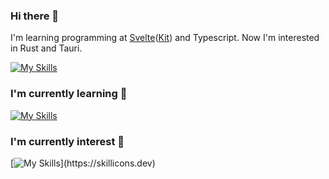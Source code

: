 ### Hi there 👋

I'm learning programming at [Svelte](https://svelte.dev)([Kit](https://kit.svelte.dev)) and Typescript.
Now I'm interested in Rust and Tauri.

[![My Skills](https://skillicons.dev/icons?i=svelte,rust,tauri)](https://skillicons.dev)  
### I'm currently learning 📝

[![My Skills](https://skillicons.dev/icons?i=git,js,ts,html,css,sass,vite,nodejs)](https://skillicons.dev) 
 
### I'm currently interest 📌

[![My Skills](https://skillicons.dev/icons?i=lit,yew,astro,supabase,threejs,figma,)](https://skillicons.dev)
